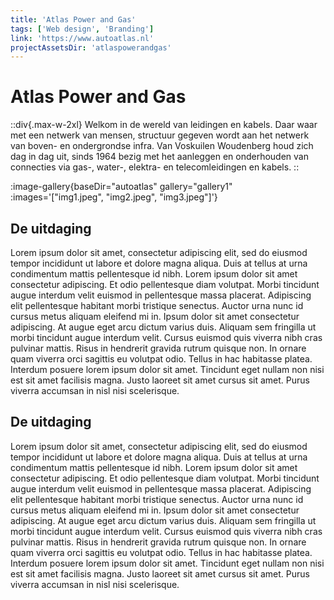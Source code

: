 ```yaml
---
title: 'Atlas Power and Gas'
tags: ['Web design', 'Branding']
link: 'https://www.autoatlas.nl'
projectAssetsDir: 'atlaspowerandgas'
---
```

# Atlas Power and Gas

::div{.max-w-2xl}
Welkom in de wereld van leidingen en kabels. Daar waar met een netwerk van mensen, structuur gegeven wordt aan het netwerk van boven- en ondergrondse infra. Van Voskuilen Woudenberg houd zich dag in dag uit, sinds 1964 bezig met het aanleggen en onderhouden van connecties via gas-, water-, elektra- en telecomleidingen en kabels.
::

:image-gallery{baseDir="autoatlas" gallery="gallery1" :images='["img1.jpeg", "img2.jpeg", "img3.jpeg"]'}

## De uitdaging

Lorem ipsum dolor sit amet, consectetur adipiscing elit, sed do eiusmod tempor incididunt ut labore et dolore magna aliqua. Duis at tellus at urna condimentum mattis pellentesque id nibh. Lorem ipsum dolor sit amet consectetur adipiscing. Et odio pellentesque diam volutpat. Morbi tincidunt augue interdum velit euismod in pellentesque massa placerat. Adipiscing elit pellentesque habitant morbi tristique senectus. Auctor urna nunc id cursus metus aliquam eleifend mi in. Ipsum dolor sit amet consectetur adipiscing. At augue eget arcu dictum varius duis. Aliquam sem fringilla ut morbi tincidunt augue interdum velit. Cursus euismod quis viverra nibh cras pulvinar mattis. Risus in hendrerit gravida rutrum quisque non. In ornare quam viverra orci sagittis eu volutpat odio. Tellus in hac habitasse platea. Interdum posuere lorem ipsum dolor sit amet. Tincidunt eget nullam non nisi est sit amet facilisis magna. Justo laoreet sit amet cursus sit amet. Purus viverra accumsan in nisl nisi scelerisque.

## De uitdaging

Lorem ipsum dolor sit amet, consectetur adipiscing elit, sed do eiusmod tempor incididunt ut labore et dolore magna aliqua. Duis at tellus at urna condimentum mattis pellentesque id nibh. Lorem ipsum dolor sit amet consectetur adipiscing. Et odio pellentesque diam volutpat. Morbi tincidunt augue interdum velit euismod in pellentesque massa placerat. Adipiscing elit pellentesque habitant morbi tristique senectus. Auctor urna nunc id cursus metus aliquam eleifend mi in. Ipsum dolor sit amet consectetur adipiscing. At augue eget arcu dictum varius duis. Aliquam sem fringilla ut morbi tincidunt augue interdum velit. Cursus euismod quis viverra nibh cras pulvinar mattis. Risus in hendrerit gravida rutrum quisque non. In ornare quam viverra orci sagittis eu volutpat odio. Tellus in hac habitasse platea. Interdum posuere lorem ipsum dolor sit amet. Tincidunt eget nullam non nisi est sit amet facilisis magna. Justo laoreet sit amet cursus sit amet. Purus viverra accumsan in nisl nisi scelerisque.